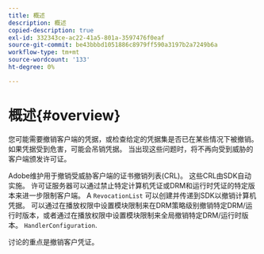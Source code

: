 ```yaml
---
title: 概述
description: 概述
copied-description: true
exl-id: 332343ce-ac22-41a5-801a-3597476f0eaf
source-git-commit: be43bbbd1051886c8979ff590a3197b2a7249b6a
workflow-type: tm+mt
source-wordcount: '133'
ht-degree: 0%

---
```


# 概述{#overview}

您可能需要撤销客户端的凭据，或检查给定的凭据集是否已在某些情况下被撤销。 如果凭据受到危害，可能会吊销凭据。 当出现这些问题时，将不再向受到威胁的客户端颁发许可证。

Adobe维护用于撤销受威胁客户端的证书撤销列表(CRL)。 这些CRL由SDK自动实施。 许可证服务器可以通过禁止特定计算机凭证或DRM和运行时凭证的特定版本来进一步限制客户端。 A `RevocationList` 可以创建并传递到SDK以撤销计算机凭据。 可以通过在播放权限中设置模块限制来在DRM策略级别撤销特定DRM/运行时版本，或者通过在播放权限中设置模块限制来全局撤销特定DRM/运行时版本。 `HandlerConfiguration`.

讨论的重点是撤销客户凭证。
